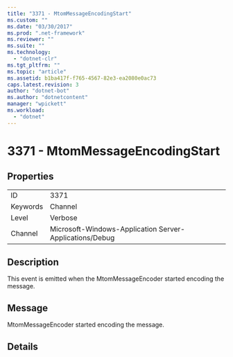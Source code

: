 ```yaml
---
title: "3371 - MtomMessageEncodingStart"
ms.custom: ""
ms.date: "03/30/2017"
ms.prod: ".net-framework"
ms.reviewer: ""
ms.suite: ""
ms.technology: 
  - "dotnet-clr"
ms.tgt_pltfrm: ""
ms.topic: "article"
ms.assetid: b1ba417f-f765-4567-82e3-ea2080e0ac73
caps.latest.revision: 3
author: "dotnet-bot"
ms.author: "dotnetcontent"
manager: "wpickett"
ms.workload: 
  - "dotnet"
---
```

# 3371 - MtomMessageEncodingStart
## Properties  
  
|||  
|-|-|  
|ID|3371|  
|Keywords|Channel|  
|Level|Verbose|  
|Channel|Microsoft-Windows-Application Server-Applications/Debug|  
  
## Description  
 This event is emitted when the MtomMessageEncoder started encoding the message.  
  
## Message  
 MtomMessageEncoder started encoding the message.  
  
## Details
